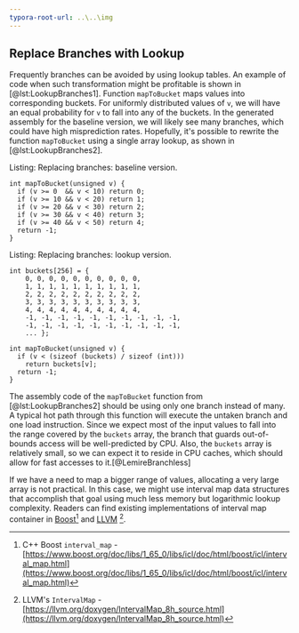 ```yaml
---
typora-root-url: ..\..\img
---
```


## Replace Branches with Lookup

Frequently branches can be avoided by using lookup tables. An example of code when such transformation might be profitable is shown in [@lst:LookupBranches1]. Function `mapToBucket` maps values into corresponding buckets. For uniformly distributed values of `v`, we will have an equal probability for `v` to fall into any of the buckets. In the generated assembly for the baseline version, we will likely see many branches, which could have high misprediction rates. Hopefully, it's possible to rewrite the function `mapToBucket` using a single array lookup, as shown in [@lst:LookupBranches2].

Listing: Replacing branches: baseline version.

~~~~ {#lst:LookupBranches1 .cpp}
int mapToBucket(unsigned v) {
  if (v >= 0  && v < 10) return 0;
  if (v >= 10 && v < 20) return 1;
  if (v >= 20 && v < 30) return 2;
  if (v >= 30 && v < 40) return 3;
  if (v >= 40 && v < 50) return 4;
  return -1;
}
~~~~~~~~~~~~~~~~~~~~~~~~~~~~~~~~~~~~~~~~~~~~~~~~~

Listing: Replacing branches: lookup version.

~~~~ {#lst:LookupBranches2 .cpp}
int buckets[256] = {
    0, 0, 0, 0, 0, 0, 0, 0, 0, 0,
    1, 1, 1, 1, 1, 1, 1, 1, 1, 1,
    2, 2, 2, 2, 2, 2, 2, 2, 2, 2,
    3, 3, 3, 3, 3, 3, 3, 3, 3, 3,
    4, 4, 4, 4, 4, 4, 4, 4, 4, 4,
    -1, -1, -1, -1, -1, -1, -1, -1, -1, -1,
    -1, -1, -1, -1, -1, -1, -1, -1, -1, -1,
    ... };

int mapToBucket(unsigned v) {
  if (v < (sizeof (buckets) / sizeof (int)))
    return buckets[v];
  return -1;
}
~~~~~~~~~~~~~~~~~~~~~~~~~~~~~~~~~~~~~~~~~~~~~~~~~

The assembly code of the `mapToBucket` function from [@lst:LookupBranches2] should be using only one branch instead of many. A typical hot path through this function will execute the untaken branch and one load instruction. Since we expect most of the input values to fall into the range covered by the `buckets` array, the branch that guards out-of-bounds access will be well-predicted by CPU. Also, the `buckets` array is relatively small, so we can expect it to reside in CPU caches, which should allow for fast accesses to it.[@LemireBranchless]

If we have a need to map a bigger range of values, allocating a very large array is not practical. In this case, we might use interval map data structures that accomplish that goal using much less memory but logarithmic lookup complexity. Readers can find existing implementations of interval map container in [Boost](https://www.boost.org/doc/libs/1_65_0/libs/icl/doc/html/boost/icl/interval_map.html)[^2] and [LLVM](https://llvm.org/doxygen/IntervalMap_8h_source.html) [^3].

[^2]: C++ Boost `interval_map` - [https://www.boost.org/doc/libs/1_65_0/libs/icl/doc/html/boost/icl/interval_map.html](https://www.boost.org/doc/libs/1_65_0/libs/icl/doc/html/boost/icl/interval_map.html)
[^3]: LLVM's `IntervalMap` - [https://llvm.org/doxygen/IntervalMap_8h_source.html](https://llvm.org/doxygen/IntervalMap_8h_source.html)
